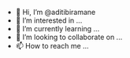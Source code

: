 - 👋 Hi, I’m @aditibiramane
- 👀 I’m interested in ...
- 🌱 I’m currently learning ...
- 💞️ I’m looking to collaborate on ...
- 📫 How to reach me ...

<!---
aditibiramane/aditibiramane is a ✨ special ✨ repository because its `README.md` (this file) appears on your GitHub profile.
You can click the Preview link to take a look at your changes.
--->
